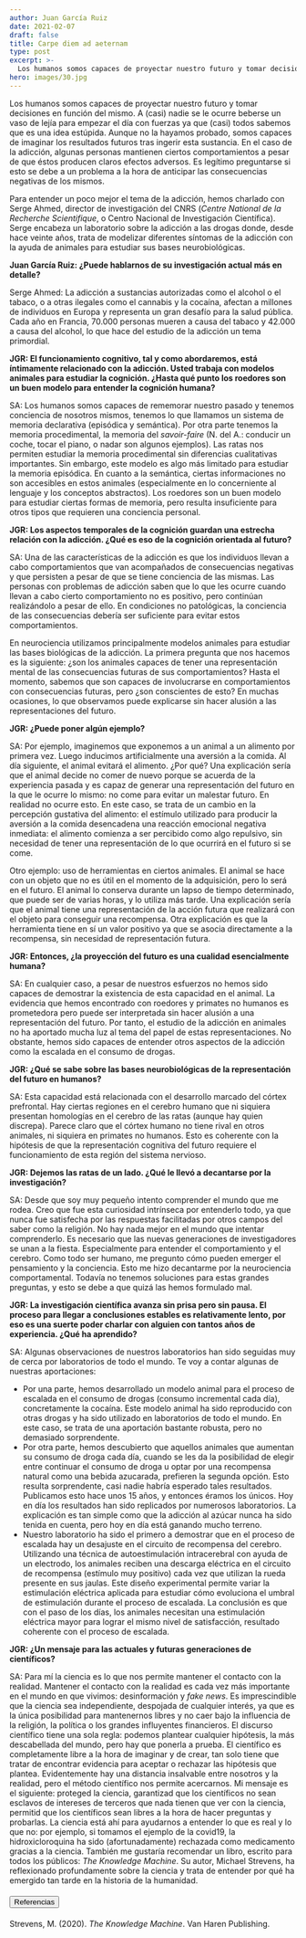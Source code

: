 ```yaml
---
author: Juan García Ruiz
date: 2021-02-07
draft: false
title: Carpe diem ad aeternam
type: post
excerpt: >-
  Los humanos somos capaces de proyectar nuestro futuro y tomar decisiones en función del mismo. A (casi) nadie se le ocurre beberse un vaso de lejía para empezar el día con fuerzas ya que (casi) todos sabemos que es una idea estúpida. Aunque no la hayamos probado, somos capaces de imaginar los resultados futuros tras ingerir esta sustancia. En el caso de la adicción, algunas personas mantienen ciertos comportamientos a pesar de que éstos producen claros efectos adversos.
hero: images/30.jpg
---
```


Los humanos somos capaces de proyectar nuestro futuro y tomar decisiones en función del mismo. A (casi) nadie se le ocurre beberse un vaso de lejía para empezar el día con fuerzas ya que (casi) todos sabemos que es una idea estúpida. Aunque no la hayamos probado, somos capaces de imaginar los resultados futuros tras ingerir esta sustancia. En el caso de la adicción, algunas personas mantienen ciertos comportamientos a pesar de que éstos producen claros efectos adversos. Es legítimo preguntarse si esto se debe a un problema a la hora de anticipar las consecuencias negativas de los mismos. 

Para entender un poco mejor el tema de la adicción, hemos charlado con Serge Ahmed, director de investigación del CNRS (_Centre National de la Recherche Scientifique_, o Centro Nacional de Investigación Científica). Serge encabeza un laboratorio sobre la adicción a las drogas donde, desde hace veinte años, trata de modelizar diferentes síntomas de la adicción con la ayuda de animales para estudiar sus bases neurobiológicas. 

**Juan García Ruiz: ¿Puede hablarnos de su investigación actual más en detalle?**

Serge Ahmed: La adicción a sustancias autorizadas como el alcohol o el tabaco, o a otras ilegales como el cannabis y la cocaína, afectan a millones de individuos en Europa y representa un gran desafío para la salud pública. Cada año en Francia, 70.000 personas mueren a causa del tabaco y 42.000 a causa del alcohol, lo que hace del estudio de la adicción un tema primordial.

**JGR: El funcionamiento cognitivo, tal y como abordaremos, está íntimamente relacionado con la adicción. Usted trabaja con modelos animales para estudiar la cognición. ¿Hasta qué punto los roedores son un buen modelo para entender la cognición humana?**

SA: Los humanos somos capaces de rememorar nuestro pasado y tenemos conciencia de nosotros mismos, tenemos lo que llamamos un sistema de memoria declarativa (episódica y semántica). Por otra parte tenemos la memoria procedimental, la memoria del _savoir-faire_ (N. del A.: conducir un coche, tocar el piano, o nadar son algunos ejemplos). Las ratas nos permiten estudiar la memoria procedimental sin diferencias cualitativas importantes. Sin embargo, este modelo es algo más limitado para estudiar la memoria episódica. En cuanto a la semántica, ciertas informaciones no son accesibles en estos animales (especialmente en lo concerniente al lenguaje y los conceptos abstractos). Los roedores son un buen modelo para estudiar ciertas formas de memoria, pero resulta insuficiente para otros tipos que requieren una conciencia personal.

**JGR: Los aspectos temporales de la cognición guardan una estrecha relación con la adicción. ¿Qué es eso de la cognición orientada al futuro?**

SA: Una de las características de la adicción es que los individuos llevan a cabo comportamientos que van acompañados de consecuencias negativas y que persisten a pesar de que se tiene conciencia de las mismas. Las personas con problemas de adicción saben que lo que les ocurre cuando llevan a cabo cierto comportamiento no es positivo, pero continúan realizándolo a pesar de ello. En condiciones no patológicas, la conciencia de las consecuencias debería ser suficiente para evitar estos comportamientos.

En neurociencia utilizamos principalmente modelos animales para estudiar las bases biológicas de la adicción. La primera pregunta que nos hacemos es la siguiente: ¿son los animales capaces de tener una representación mental de las consecuencias futuras de sus comportamientos? Hasta el momento, sabemos que son capaces de involucrarse en comportamientos con consecuencias futuras, pero ¿son conscientes de esto? En muchas ocasiones, lo que observamos puede explicarse sin hacer alusión a las representaciones del futuro.

**JGR: ¿Puede poner algún ejemplo?**

SA: Por ejemplo, imaginemos que exponemos a un animal a un alimento por primera vez. Luego inducimos artificialmente una aversión a la comida. Al día siguiente, el animal evitará el alimento. ¿Por qué? Una explicación sería que el animal decide no comer de nuevo porque se acuerda de la experiencia pasada y es capaz de generar una representación del futuro en la que le ocurre lo mismo: no come para evitar un malestar futuro. En realidad no ocurre esto. En este caso, se trata de un cambio en la percepción gustativa del alimento: el estímulo utilizado para producir la aversión a la comida desencadena una reacción emocional negativa inmediata: el alimento comienza a ser percibido como algo repulsivo, sin necesidad de tener una representación de lo que ocurrirá en el futuro si se come. 

Otro ejemplo: uso de herramientas en ciertos animales. El animal se hace con un objeto que no es útil en el momento de la adquisición, pero lo será en el futuro. El animal lo conserva durante un lapso de tiempo determinado, que puede ser de varias horas, y lo utiliza más tarde. Una explicación sería que el animal tiene una representación de la acción futura que realizará con el objeto para conseguir una recompensa. Otra explicación es que la herramienta tiene en sí un valor positivo ya que se asocia directamente a la recompensa, sin necesidad de representación futura.

**JGR: Entonces, ¿la proyección del futuro es una cualidad esencialmente humana?**

SA: En cualquier caso, a pesar de nuestros esfuerzos no hemos sido capaces de demostrar la existencia de esta capacidad en el animal. La evidencia que hemos encontrado con roedores y primates no humanos es prometedora pero puede ser interpretada sin hacer alusión a una representación del futuro. Por tanto, el estudio de la adicción en animales no ha aportado mucha luz al tema del papel de estas representaciones. No obstante, hemos sido capaces de entender otros aspectos de la adicción como la escalada en el consumo de drogas.

**JGR: ¿Qué se sabe sobre las bases neurobiológicas de la representación del futuro en humanos?**

SA: Esta capacidad está relacionada con el desarrollo marcado del córtex prefrontal. Hay ciertas regiones en el cerebro humano que ni siquiera presentan homologías en el cerebro de las ratas (aunque hay quien discrepa). Parece claro que el córtex humano no tiene rival en otros animales, ni siquiera en primates no humanos. Esto es coherente con la hipótesis de que la representación cognitiva del futuro requiere el funcionamiento de esta región del sistema nervioso.

**JGR: Dejemos las ratas de un lado. ¿Qué le llevó a decantarse por la investigación?**

SA: Desde que soy muy pequeño intento comprender el mundo que me rodea. Creo que fue esta curiosidad intrínseca por entenderlo todo, ya que nunca fue satisfecha por las respuestas facilitadas por otros campos del saber como la religión. No hay nada mejor en el mundo que intentar comprenderlo. Es necesario que las nuevas generaciones de investigadores se unan a la fiesta. Especialmente para entender el comportamiento y el cerebro. Como todo ser humano, me pregunto cómo pueden emerger el pensamiento y la conciencia. Esto me hizo decantarme por la neurociencia comportamental. Todavía no tenemos soluciones para estas grandes preguntas, y esto se debe a que quizá las hemos formulado mal.

**JGR: La investigación científica avanza sin prisa pero sin pausa. El proceso para llegar a conclusiones estables es relativamente lento, por eso es una suerte poder charlar con alguien con tantos años de experiencia. ¿Qué ha aprendido?**

SA: Algunas observaciones de nuestros laboratorios han sido seguidas muy de cerca por laboratorios de todo el mundo. Te voy a contar algunas de nuestras aportaciones:
* Por una parte, hemos desarrollado un modelo animal para el proceso de escalada en el consumo de drogas (consumo incremental cada día), concretamente la cocaína. Este modelo animal ha sido reproducido con otras drogas y ha sido utilizado en laboratorios de todo el mundo. En este caso, se trata de una aportación bastante robusta, pero no demasiado sorprendente. 
* Por otra parte, hemos descubierto que aquellos animales que aumentan su consumo de droga cada día, cuando se les da la posibilidad de elegir entre continuar el consumo de droga u optar por una recompensa natural como una bebida azucarada, prefieren la segunda opción. Esto resulta sorprendente, casi nadie habría esperado tales resultados. Publicamos esto hace unos 15 años, y entonces éramos los únicos. Hoy en día los resultados han sido replicados por numerosos laboratorios. La explicación es tan simple como que la adicción al azúcar nunca ha sido tenida en cuenta, pero hoy en día está ganando mucho terreno.
* Nuestro laboratorio ha sido el primero a demostrar que en el proceso de escalada hay un desajuste en el circuito de recompensa del cerebro. Utilizando una técnica de autoestimulación intracerebral con ayuda de un electrodo, los animales reciben una descarga eléctrica en el circuito de recompensa (estímulo muy positivo) cada vez que utilizan la rueda presente en sus jaulas. Este diseño experimental permite variar la estimulación eléctrica aplicada para estudiar cómo evoluciona el umbral de estimulación durante el proceso de escalada. La conclusión es que con el paso de los días, los animales necesitan una estimulación eléctrica mayor para lograr el mismo nivel de satisfacción, resultado coherente con el proceso de escalada.

**JGR: ¿Un mensaje para las actuales y futuras generaciones de científicos?**

SA: Para mí la ciencia es lo que nos permite mantener el contacto con la realidad. Mantener el contacto con la realidad es cada vez más importante en el mundo en que vivimos: desinformación y _fake news_. Es imprescindible que la ciencia sea independiente, despojada de cualquier interés, ya que es la única posibilidad para mantenernos libres y no caer bajo la influencia de la religión, la política o los grandes influyentes financieros. El discurso científico tiene una sola regla: podemos plantear cualquier hipótesis, la más descabellada del mundo, pero hay que ponerla a prueba. El científico es completamente libre a la hora de imaginar y de crear, tan solo tiene que tratar de encontrar evidencia para aceptar o rechazar las hipótesis que plantea. Evidentemente hay una distancia insalvable entre nosotros y la realidad, pero el método científico nos permite acercarnos. Mi mensaje es el siguiente: proteged la ciencia, garantizad que los científicos no sean esclavos de intereses de terceros que nada tienen que ver con la ciencia, permitid que los científicos sean libres a la hora de hacer preguntas y probarlas. La ciencia está ahí para ayudarnos a entender lo que es real y lo que no: por ejemplo, si tomamos el ejemplo de la covid19, la hidroxicloroquina ha sido (afortunadamente) rechazada como medicamento gracias a la ciencia. También me gustaría recomendar un libro, escrito para todos los públicos: _The Knowledge Machine_. Su autor, Michael Strevens, ha reflexionado profundamente sobre la ciencia y trata de entender por qué ha emergido tan tarde en la historia de la humanidad.

<h4><button type="button" class="collapsible">Referencias</button></h4>
<div class="content">

Strevens, M. (2020). _The Knowledge Machine_. Van Haren Publishing.

</div>
